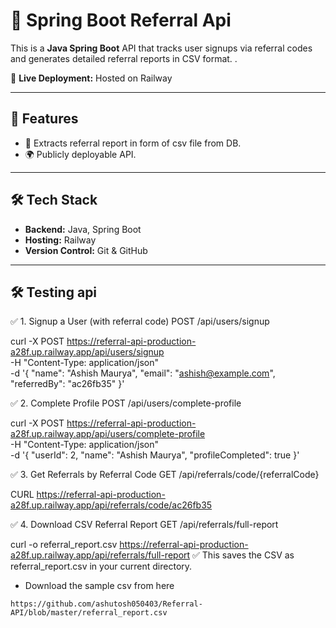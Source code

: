 # 📌 Spring Boot Referral Api

This is a **Java Spring Boot** API that  tracks user signups via referral codes and generates detailed referral reports in CSV format. .

🚀 **Live Deployment:** Hosted on Railway

---

## 🔧 Features
- 📄 Extracts referral report in form of csv file from DB.
- 🌍 Publicly deployable API.

---

## 🛠️ Tech Stack
- **Backend:** Java, Spring Boot
- **Hosting:** Railway
- **Version Control:** Git & GitHub

---

## 🛠️ Testing api
✅ 1. Signup a User (with referral code)
POST /api/users/signup

curl -X POST https://referral-api-production-a28f.up.railway.app/api/users/signup \
-H "Content-Type: application/json" \
-d '{
"name": "Ashish Maurya",
"email": "ashish@example.com",
"referredBy": "ac26fb35"
}'

✅ 2. Complete Profile
POST /api/users/complete-profile

curl -X POST https://referral-api-production-a28f.up.railway.app/api/users/complete-profile \
-H "Content-Type: application/json" \
-d '{
"userId": 2,
"name": "Ashish Maurya",
"profileCompleted": true
}'

✅ 3. Get Referrals by Referral Code
GET /api/referrals/code/{referralCode}

 CURL https://referral-api-production-a28f.up.railway.app/api/referrals/code/ac26fb35

✅ 4. Download CSV Referral Report
GET /api/referrals/full-report

curl -o referral_report.csv https://referral-api-production-a28f.up.railway.app/api/referrals/full-report
✅ This saves the CSV as referral_report.csv in your current directory.


- Download the sample csv from here
```
https://github.com/ashutosh050403/Referral-API/blob/master/referral_report.csv
```


